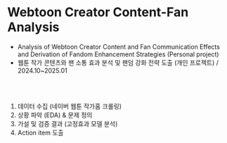 # Webtoon Creator Content-Fan Analysis
- Analysis of Webtoon Creator Content and Fan Communication Effects and Derivation of Fandom Enhancement Strategies (Personal project)
- 웹툰 작가 콘텐츠와 팬 소통 효과 분석 및 팬덤 강화 전략 도출 (개인 프로젝트) / 2024.10~2025.01   
 
<br>
<br>  

 

1) 데이터 수집 (네이버 웹툰 작가홈 크롤링)
2) 상황 파악 (EDA) & 문제 정의
3) 가설 및 검증 결과 (고정효과 모델 분석) 
4) Action item 도출
